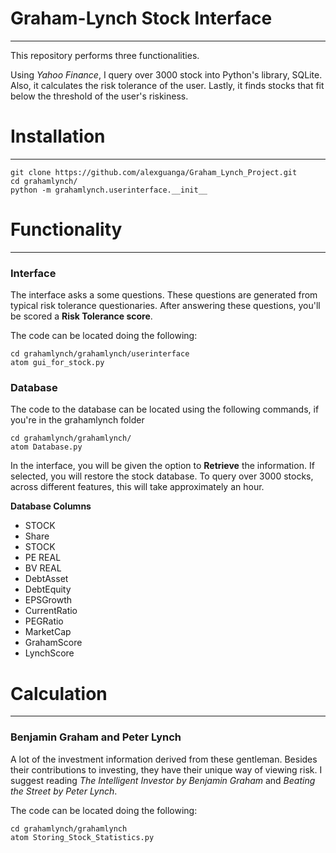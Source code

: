 # Graham-Lynch Stock Interface
***

This repository performs three functionalities.

Using *Yahoo Finance*, I query over 3000 stock into Python's library, SQLite. Also, it calculates the risk tolerance of the user. Lastly, it finds stocks that fit below the threshold of the user's riskiness.





# Installation
***
```
git clone https://github.com/alexguanga/Graham_Lynch_Project.git
cd grahamlynch/
python -m grahamlynch.userinterface.__init__
```

# Functionality
***
### Interface
The interface asks a some questions. These questions are generated from typical risk tolerance questionaries. After answering these questions, you'll be scored a __Risk Tolerance score__.  

The code can be located doing the following:
```
cd grahamlynch/grahamlynch/userinterface
atom gui_for_stock.py
```

### Database
The code to the database can be located using the following commands, if you're in the grahamlynch folder
```
cd grahamlynch/grahamlynch/
atom Database.py
```
In the interface, you will be given the option to **Retrieve** the information. If selected, you will restore the stock database. To query over 3000 stocks, across different features, this will take approximately an hour.

**Database Columns**
- STOCK
- Share
- STOCK
- PE REAL
- BV REAL
- DebtAsset
- DebtEquity
- EPSGrowth
- CurrentRatio
- PEGRatio
- MarketCap
- GrahamScore
- LynchScore

# Calculation
***
### Benjamin Graham and Peter Lynch
A lot of the investment information derived from these gentleman. Besides their contributions to investing, they have their unique way of viewing risk. I suggest reading _The Intelligent Investor by Benjamin Graham_ and _Beating the Street by Peter Lynch_.

The code can be located doing the following:
```
cd grahamlynch/grahamlynch
atom Storing_Stock_Statistics.py
```



[Install]: #Installation
[Functionality]: #Functionality

